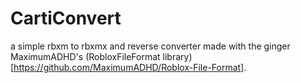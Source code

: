 # CartiConvert
a simple rbxm to rbxmx and reverse converter made with the ginger MaximumADHD's (RobloxFileFormat library)[https://github.com/MaximumADHD/Roblox-File-Format].
